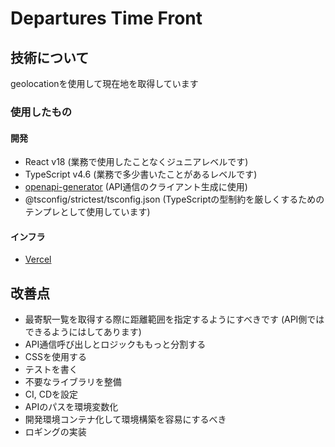 # Departures Time Front
## 技術について
geolocationを使用して現在地を取得しています
### 使用したもの
#### 開発
- React v18 (業務で使用したことなくジュニアレベルです)
- TypeScript v4.6 (業務で多少書いたことがあるレベルです)
- [openapi-generator](https://github.com/OpenAPITools/openapi-generator) (API通信のクライアント生成に使用)
- @tsconfig/strictest/tsconfig.json (TypeScriptの型制約を厳しくするためのテンプレとして使用しています)
#### インフラ
- [Vercel](https://vercel.com/)

## 改善点
- 最寄駅一覧を取得する際に距離範囲を指定するようにすべきです (API側ではできるようにはしてあります)
- API通信呼び出しとロジックももっと分割する
- CSSを使用する
- テストを書く
- 不要なライブラリを整備
- CI, CDを設定
- APIのパスを環境変数化
- 開発環境コンテナ化して環境構築を容易にするべき
- ロギングの実装
